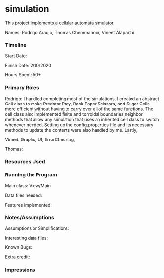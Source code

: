 simulation
====

This project implements a cellular automata simulator.

Names: Rodrigo Araujo, Thomas Chemmanoor, Vineet Alaparthi

### Timeline

Start Date: 

Finish Date: 2/10/2020

Hours Spent: 50+

### Primary Roles

Rodrigo: I handled completing most of the simulations. I created an abstract Cell class to make Predator Prey, Rock Paper Scissors, and Sugar Cells more efficient without having to carry over all of the same functions. The cell class also implemented finite and torroidal boundaries neighbor methods that allow any simulation that uses an inherited cell class to switch whenever needed. Setting up the config.properties file and its necessary methods to update the contents were also handled by me. Lastly, 

Vineet: Graphs, UI, ErrorChecking, 

Thomas:

### Resources Used


### Running the Program

Main class: View/Main

Data files needed: 

Features implemented:



### Notes/Assumptions

Assumptions or Simplifications:

Interesting data files:

Known Bugs:

Extra credit:


### Impressions

